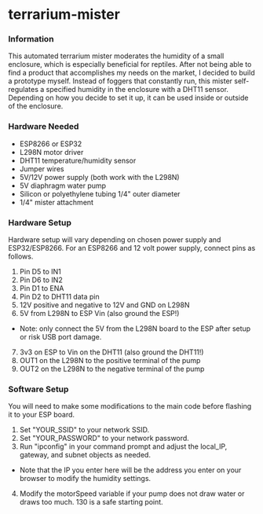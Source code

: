 # terrarium-mister

### Information
This automated terrarium mister moderates the humidity of a small enclosure, which is especially beneficial for reptiles. After not being able to find a product that accomplishes my needs on the market, I decided to build a prototype myself. Instead of foggers that constantly run, this mister self-regulates a specified humidity in the enclosure with a DHT11 sensor. Depending on how you decide to set it up, it can be used inside or outside of the enclosure.

### Hardware Needed
* ESP8266 or ESP32
* L298N motor driver
* DHT11 temperature/humidity sensor
* Jumper wires
* 5V/12V power supply (both work with the L298N)
* 5V diaphragm water pump
* Silicon or polyethylene tubing 1/4" outer diameter
* 1/4" mister attachment

### Hardware Setup
Hardware setup will vary depending on chosen power supply and ESP32/ESP8266. For an ESP8266 and 12 volt power supply, connect pins as follows.
1. Pin D5 to IN1
2. Pin D6 to IN2
3. Pin D1 to ENA
4. Pin D2 to DHT11 data pin
5. 12V positive and negative to 12V and GND on L298N
6. 5V from L298N to ESP Vin (also ground the ESP!)
* Note: only connect the 5V from the L298N board to the ESP after setup or  risk USB port damage.
7. 3v3 on ESP to Vin on the DHT11 (also ground the DHT11!)
8. OUT1 on the L298N to the positive terminal of the pump
9. OUT2 on the L298N to the negative terminal of the pump

### Software Setup
You will need to make some modifications to the main code before flashing it to your ESP board.
1. Set "YOUR_SSID" to your network SSID.
2. Set "YOUR_PASSWORD" to your network password.
3. Run "ipconfig" in your command prompt and adjust the local_IP, gateway, and subnet objects as needed.
* Note that the IP you enter here will be the address you enter on your browser to modify the humidity settings.
4. Modify the motorSpeed variable if your pump does not draw water or draws too much. 130 is a safe starting point.
